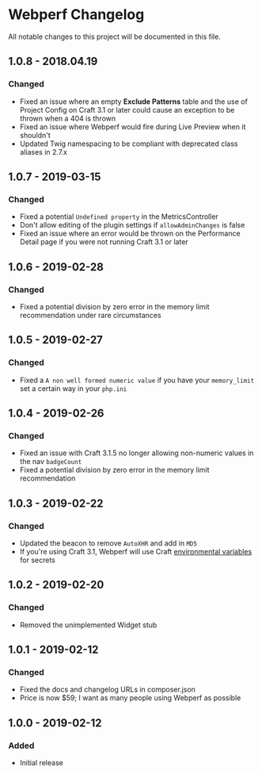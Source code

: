 # Webperf Changelog

All notable changes to this project will be documented in this file.

## 1.0.8 - 2018.04.19
### Changed
* Fixed an issue where an empty **Exclude Patterns** table and the use of Project Config on Craft 3.1 or later could cause an exception to be thrown when a 404 is thrown
* Fixed an issue where Webperf would fire during Live Preview when it shouldn't
* Updated Twig namespacing to be compliant with deprecated class aliases in 2.7.x

## 1.0.7 - 2019-03-15
### Changed
* Fixed a potential `Undefined property` in the MetricsController 
* Don't allow editing of the plugin settings if `allowAdminChanges` is false
* Fixed an issue where an error would be thrown on the Performance Detail page if you were not running Craft 3.1 or later

## 1.0.6 - 2019-02-28
### Changed
* Fixed a potential division by zero error in the memory limit recommendation under rare circumstances

## 1.0.5 - 2019-02-27
### Changed
* Fixed a `A non well formed numeric value` if you have your `memory_limit` set a certain way in your `php.ini`

## 1.0.4 - 2019-02-26
### Changed
* Fixed an issue with Craft 3.1.5 no longer allowing non-numeric values in the nav `badgeCount`
* Fixed a potential division by zero error in the memory limit recommendation

## 1.0.3 - 2019-02-22
### Changed
* Updated the beacon to remove `AutoXHR` and add in `MD5`
* If you're using Craft 3.1, Webperf will use Craft [environmental variables](https://docs.craftcms.com/v3/config/environments.html#control-panel-settings) for secrets

## 1.0.2 - 2019-02-20
### Changed
* Removed the unimplemented Widget stub

## 1.0.1 - 2019-02-12
### Changed
* Fixed the docs and changelog URLs in composer.json
* Price is now $59; I want as many people using Webperf as possible

## 1.0.0 - 2019-02-12
### Added
* Initial release
